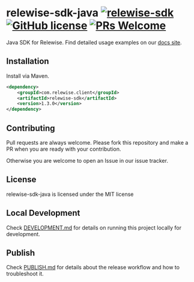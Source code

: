 # relewise-sdk-java [![relewise-sdk](https://maven-badges.herokuapp.com/maven-central/com.relewise.client/relewise-sdk/badge.svg)](https://maven-badges.herokuapp.com/maven-central/com.relewise.client/relewise-sdk) [![GitHub license](https://img.shields.io/badge/license-MIT-blue.svg)](./LICENSE) [![PRs Welcome](https://img.shields.io/badge/PRs-welcome-brightgreen.svg)](https://github.com/Relewise/relewise-sdk-php/pulls)

Java SDK for Relewise. Find detailed usage examples on our [docs site](https://docs.relewise.com/docs/examples/java/).

## Installation

Install via Maven.

```XML
<dependency>
    <groupId>com.relewise.client</groupId>
    <artifactId>relewise-sdk</artifactId>
    <version>1.3.0</version>
</dependency>
```

## Contributing
Pull requests are always welcome.
Please fork this repository and make a PR when you are ready with your contribution.

Otherwise you are welcome to open an Issue in our issue tracker.

## License
relewise-sdk-java is licensed under the MIT license

## Local Development
Check [DEVELOPMENT.md](./DEVELOPMENT.md) for details on running this project locally for development.

## Publish
Check [PUBLISH.md](./PUBLISH.md) for details about the release workflow and how to troubleshoot it.